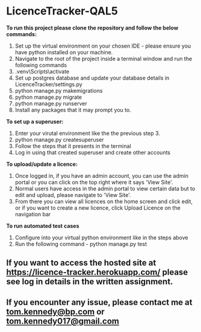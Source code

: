 # LicenceTracker-QAL5

**To run this project please clone the repository and follow the below commands:**
1. Set up the virtual environment on your chosen IDE - please ensure you have python installed on your machine.
2. Navigate to the root of the project inside a terminal window and run the following commands
3. .venv\Scripts\activate
4. Set up postgres database and update your database details in LicenceTracker/settings.py
5. python manage.py makemigrations
6. python manage.py migrate
7. python manage.py runserver
8. Install any packages that it may prompt you to.

**To set up a superuser:**
1. Enter your virutal environment like the the previous step 3.
2. python manage.py createsuperuser
3. Follow the steps that it presents in the terminal
4. Log in using that created superuser and create other accounts

**To upload/update a licence:**
1. Once logged in, if you have an admin account, you can use the admin portal or you can click on the top right where it says 'View Site'.
2. Normal users have access in the admin portal to view certain data but to edit and upload, please navigate to 'View Site'.
3. From there you can view all licences on the home screen and click edit, or if you want to create a new licence, click Upload Licence on the navigation bar

**To run automated test cases**
1. Configure into your virtual python environment like in the steps above
2. Run the following command - python manage.py test

## If you want to access the hosted site at https://licence-tracker.herokuapp.com/ please see log in details in the written assignment.

## If you encounter any issue, please contact me at tom.kennedy@bp.com or tom.kennedy017@gmail.com
